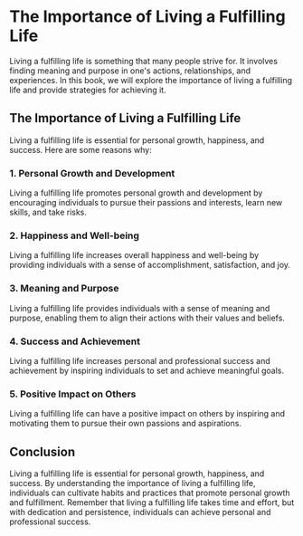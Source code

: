 The Importance of Living a Fulfilling Life
========================================================

Living a fulfilling life is something that many people strive for. It involves finding meaning and purpose in one's actions, relationships, and experiences. In this book, we will explore the importance of living a fulfilling life and provide strategies for achieving it.

The Importance of Living a Fulfilling Life
------------------------------------------

Living a fulfilling life is essential for personal growth, happiness, and success. Here are some reasons why:

### 1. Personal Growth and Development

Living a fulfilling life promotes personal growth and development by encouraging individuals to pursue their passions and interests, learn new skills, and take risks.

### 2. Happiness and Well-being

Living a fulfilling life increases overall happiness and well-being by providing individuals with a sense of accomplishment, satisfaction, and joy.

### 3. Meaning and Purpose

Living a fulfilling life provides individuals with a sense of meaning and purpose, enabling them to align their actions with their values and beliefs.

### 4. Success and Achievement

Living a fulfilling life increases personal and professional success and achievement by inspiring individuals to set and achieve meaningful goals.

### 5. Positive Impact on Others

Living a fulfilling life can have a positive impact on others by inspiring and motivating them to pursue their own passions and aspirations.

Conclusion
----------

Living a fulfilling life is essential for personal growth, happiness, and success. By understanding the importance of living a fulfilling life, individuals can cultivate habits and practices that promote personal growth and fulfillment. Remember that living a fulfilling life takes time and effort, but with dedication and persistence, individuals can achieve personal and professional success.
